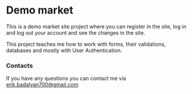 # Demo market
This is a demo market site project where you can register in the site,
log in and log out your account and see the changes in the site.

This project teaches me how to work with forms, their validations,
databases and mostly with User Authentication.

### Contacts
If you have any questions you can contact me via
erik.badalyan700@gmail.com
